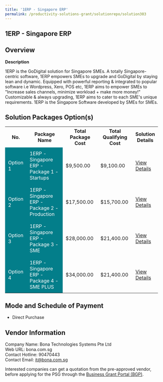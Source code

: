```yaml
---
title: '1ERP - Singapore ERP'
permalink: /productivity-solutions-grant/solutionrepo/solution303
---
```


## 1ERP - Singapore ERP

## Overview

**Description**

1ERP is the GoDigital solution for Singapore SMEs.
A totally Singapore-centric software, 1ERP empowers SMEs to upgrade and GoDigital by staying lean and dynamic.
Equipped with powerful reporting & integrated to popular software i.e Wordpress, Xero, POS etc, 1ERP aims to empower SMEs to "Increase sales channels, minimize workload + make more money!"
Customizable & always upgrading, 1ERP aims to cater to each SME's unique requirements.
1ERP is the Singapore Software developed by SMEs for SMEs.

## Solution Packages Option(s)

<table>
<tr>
<th><b>No.</b></th>
<th><b>Package Name</b></th>
<th><b>Total Package Cost</b></th>
<th><b>Total Qualifying Cost</b></th>
<th><b>Solution Details</b></th>
</tr>
<tr>
<td style='padding: 10px; background-color: #037E8A; color: #FFFFFF;'>Option 1</td>
<td style='padding: 10px; background-color: #037E8A; color: #FFFFFF;'>1ERP - Singapore ERP - Package 1 - Startups</td>
<td style='padding: 10px;'>$9,500.00</td>
<td style='padding: 10px;'>$9,100.00</td>
<td style='padding: 10px;'><a href='/images/psg/Desensitised_BONA_Annex_3_CR_wef_29_Sept_2022_Part_1.pdf' target='_blank'>View Details</a></td>
</tr>
<tr>
<td style='padding: 10px; background-color: #037E8A; color: #FFFFFF;'>Option 2</td>
<td style='padding: 10px; background-color: #037E8A; color: #FFFFFF;'>1ERP - Singapore ERP - Package 2 - Production</td>
<td style='padding: 10px;'>$17,500.00</td>
<td style='padding: 10px;'>$15,700.00</td>
<td style='padding: 10px;'><a href='/images/psg/Desensitised_BONA_Annex_3_CR_wef_29_Sept_2022_Part_2.pdf' target='_blank'>View Details</a></td>
</tr>
<tr>
<td style='padding: 10px; background-color: #037E8A; color: #FFFFFF;'>Option 3</td>
<td style='padding: 10px; background-color: #037E8A; color: #FFFFFF;'>1ERP - Singapore ERP - Package 3 - SME</td>
<td style='padding: 10px;'>$28,000.00</td>
<td style='padding: 10px;'>$21,400.00</td>
<td style='padding: 10px;'><a href='/images/psg/Desensitised_BONA_Annex_3_CR_wef_29_Sept_2022_Part_3.pdf' target='_blank'>View Details</a></td>
</tr>
<tr>
<td style='padding: 10px; background-color: #037E8A; color: #FFFFFF;'>Option 4</td>
<td style='padding: 10px; background-color: #037E8A; color: #FFFFFF;'>1ERP - Singapore ERP - Package 4 - SME PLUS</td>
<td style='padding: 10px;'>$34,000.00</td>
<td style='padding: 10px;'>$21,400.00</td>
<td style='padding: 10px;'><a href='/images/psg/Desensitised_BONA_Annex_3_CR_wef_29_Sept_2022_Part_4.pdf' target='_blank'>View Details</a></td>
</tr>
</table>

## Mode and Schedule of Payment

 - Direct Purchase

## Vendor Information

 Company Name: Bona Technologies Systems Pte Ltd<br>Web URL: bona.com.sg <br>Contact Hotline: 90470443 <br>Contact Email: it@bona.com.sg <br>

Interested companies can get a quotation from the pre-approved vendor, before applying for the PSG through the <a href='https://www.businessgrants.gov.sg/' target='_blank' rel='noopener'>Business Grant Portal (BGP)</a>.

<script src="/jquery/resize-tables.js"></script>
